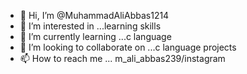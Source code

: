 - 👋 Hi, I’m @MuhammadAliAbbas1214
- 👀 I’m interested in ...learning skills
- 🌱 I’m currently learning ...c language
- 💞️ I’m looking to collaborate on ...c language projects
- 📫 How to reach me ... m_ali_abbas239/instagram

<!---
MuhammadAliAbbas1214/MuhammadAliAbbas1214 is a ✨ special ✨ repository because its `README.md` (this file) appears on your GitHub profile.
You can click the Preview link to take a look at your changes.
--->
